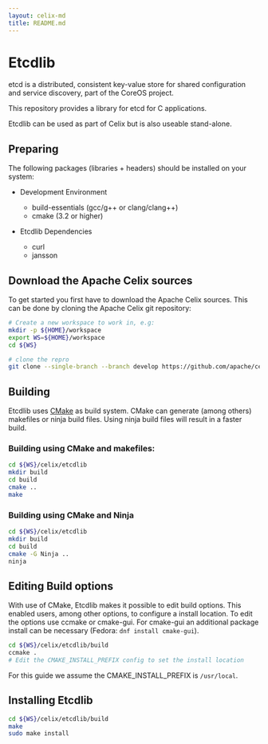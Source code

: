 ```yaml
---
layout: celix-md
title: README.md
---
```



<!--
Licensed to the Apache Software Foundation (ASF) under one or more
contributor license agreements.  See the NOTICE file distributed with
this work for additional information regarding copyright ownership.
The ASF licenses this file to You under the Apache License, Version 2.0
(the "License"); you may not use this file except in compliance with
the License.  You may obtain a copy of the License at
   
    http://www.apache.org/licenses/LICENSE-2.0

Unless required by applicable law or agreed to in writing, software
distributed under the License is distributed on an "AS IS" BASIS,
WITHOUT WARRANTIES OR CONDITIONS OF ANY KIND, either express or implied.
See the License for the specific language governing permissions and
limitations under the License.
-->

# Etcdlib
etcd is a distributed, consistent key-value store for shared configuration and service discovery, part of the CoreOS project.

This repository provides a library for etcd for C applications.

Etcdlib can be used as part of Celix but is also useable stand-alone.

## Preparing
The following packages (libraries + headers) should be installed on your system:

*	Development Environment
	*	build-essentials (gcc/g++ or clang/clang++)
	*	cmake (3.2 or higher)

* 	Etcdlib Dependencies
	*	curl
	*	jansson

## Download the Apache Celix sources
To get started you first have to download the Apache Celix sources. This can be done by cloning the Apache Celix git repository:

```bash
# Create a new workspace to work in, e.g:
mkdir -p ${HOME}/workspace
export WS=${HOME}/workspace
cd ${WS}

# clone the repro
git clone --single-branch --branch develop https://github.com/apache/celix.git
```

## Building
Etcdlib uses [CMake](https://cmake.org) as build system. CMake can generate (among others) makefiles or ninja build files. Using ninja build files will result in a faster build.

### Building using CMake and makefiles:
```bash
cd ${WS}/celix/etcdlib
mkdir build
cd build
cmake .. 
make 
```

### Building using CMake and Ninja
```bash
cd ${WS}/celix/etcdlib
mkdir build
cd build
cmake -G Ninja ..
ninja
```

## Editing Build options
With use of CMake, Etcdlib makes it possible to edit build options. This enabled users, among other options, to configure a install location.
To edit the options use ccmake or cmake-gui. For cmake-gui an additional package install can be necessary (Fedora: `dnf install cmake-gui`). 

```bash
cd ${WS}/celix/etcdlib/build
ccmake .
# Edit the CMAKE_INSTALL_PREFIX config to set the install location
```

For this guide we assume the CMAKE_INSTALL_PREFIX is `/usr/local`.

## Installing Etcdlib

```bash
cd ${WS}/celix/etcdlib/build
make
sudo make install
```
